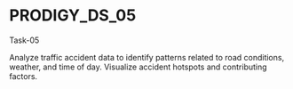 # PRODIGY_DS_05

Task-05

Analyze traffic accident data to identify patterns related to road conditions, weather, and time of day. Visualize accident hotspots and contributing factors.

